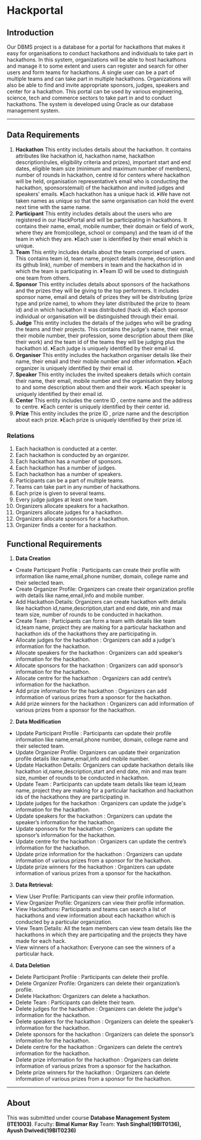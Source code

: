 # Hackportal

## Introduction

Our DBMS project is a database for a portal for hackathons
that makes it easy for organisations to conduct hackathons
and individuals to take part in hackathons. In this system,
organizations will be able to host hackathons and manage it to
some extent and users can register and search for other users
and form teams for hackathons. A single user can be a part of
multiple teams and can take part in multiple hackathons.
Organizations will also be able to find and invite appropriate
sponsors, judges, speakers and center for a hackathon. This
portal can be used by various engineering, science, tech and
commerce sectors to take part in and to conduct hackathons.
The system is developed using Oracle as our database
management system.
___

## Data Requirements
1. **Hackathon**
This entity includes details about the hackathon. It contains
attributes like hackathon id, hackathon name, hackathon
description(rules, eligibility criteria and prizes), important start
and end dates, eligible team size (minimum and maximum
number of members), number of rounds in hackathon, centre id
for centers where hackathon will be held, organisation
representative’s email who is conducting the hackathon,
sponsors(email) of the hackathon and invited judges and
speakers’ emails.
⏵Each hackathon has a unique hack id.
⏵We have not taken names as unique so that the same
organisation can hold the event next time with the same name.
2. **Participant**
This entity includes details about the users who are registered in
our HackPortal and will be participating in hackathons. It
contains their name, email, mobile number, their domain or field
of work, where they are from(college, school or company) and
the team id of the team in which they are.
⏵Each user is identified by their email which is unique.
3. **Team**
This entity includes details about the team comprised of users.
This contains team id, team name, project details (name,
description and its github link), number of members in team and
the hackathon id in which the team is participating in.
⏵Team ID will be used to distinguish one team from others.
4. **Sponsor**
This entity includes details about sponsors of the hackathons
and the prizes they will be giving to the top performers. It
includes sponsor name, email and details of prizes they will be
distributing (prize type and prize name), to whom they later
distributed the prize to (team id) and in which hackathon it was
distributed (hack id).
⏵Each sponsor individual or organisation will be distinguished
through their email.
5. **Judge**
This entity includes the details of the judges who will be grading
the teams and their projects. This contains the judge's name,
their email, their mobile number, their profession, some
description about them (like their work) and the team id of the
teams they will be judging plus the hackathon id.
⏵Each judge is uniquely identified by their email id.
6. **Organiser**
This entity includes the hackathon organiser details like their
name, their email and their mobile number and other
information.
⏵Each organizer is uniquely identified by their email id.
7. **Speaker**
This entity includes the invited speakers details which contain
their name, their email, mobile number and the organisation
they belong to and some description about them and their work.
⏵Each speaker is uniquely identified by their email id.
8. **Center**
This entity includes the centre ID , centre name and the address
to centre.
⏵Each center is uniquely identified by their center id.
9. **Prize**
This entity includes the prize ID , prize name and the description
about each prize.
⏵Each prize is uniquely identified by their prize id.

### Relations
1. Each hackathon is conducted at a center.
2. Each hackathon is conducted by an organizer.
3. Each hackathon has a number of sponsors.
4. Each hackathon has a number of judges.
5. Each hackathon has a number of speakers.
6. Participants can be a part of multiple teams.
7. Teams can take part in any number of hackathons.
8. Each prize is given to several teams.
9. Every judge judges at least one team.
10. Organizers allocate speakers for a hackathon.
11. Organizers allocate judges for a hackathon.
12. Organizers allocate sponsors for a hackathon.
13. Organizer finds a center for a hackathon.

## Functional Requirements
1. **Data Creation**
- Create Participant Profile : Participants can create their profile with information like name,email,phone number, domain, college name and their selected team.
- Create Organizer Profile: Organizers can create their organization profile with details like name,email,info and mobile number.
- Add Hackathon Details: Organizers can create hackathon with details like hackathon id,name,description,start and end date, min and max team size, number of rounds to be conducted in hackathon.
- Create Team : Participants can form a team with details like team id,team name, project they are making for a particular hackathon and hackathon ids of the hackathons they are participating in.
- Allocate judges for the hackathon : Organizers can add a judge's information for the hackathon.
- Allocate speakers for the hackathon : Organizers can add speaker’s information for the hackathon.
- Allocate sponsors for the hackathon : Organizers can add sponsor’s information for the hackathon.
- Allocate centre for the hackathon : Organizers can add centre’s information for the hackathon.
- Add prize information for the hackathon : Organizers can add information of various prizes from a sponsor for the hackathon.
- Add prize winners for the hackathon : Organizers can add information of various prizes from a sponsor for the hackathon.

2. **Data Modification**
- Update Participant Profile : Participants can update their profile information like name,email,phone number, domain, college name and their selected team.
- Update Organizer Profile: Organizers can update their organization profile details like name,email,info and mobile number.
- Update Hackathon Details: Organizers can update hackathon details like hackathon id,name,description,start and end date, min and max team size, number of rounds to be conducted in hackathon.
- Update Team : Participants can update team details like team id,team name, project they are making for a particular hackathon and hackathon ids of the hackathons they are participating in.
- Update judges for the hackathon : Organizers can update the judge's information for the hackathon.
- Update speakers for the hackathon : Organizers can update the speaker’s information for the hackathon.
- Update sponsors for the hackathon : Organizers can update the sponsor’s information for the hackathon.
- Update centre for the hackathon : Organizers can update the centre’s information for the hackathon.
- Update prize information for the hackathon : Organizers can update information of various prizes from a sponsor for the hackathon.
- Update prize winners for the hackathon : Organizers can update information of various prizes from a sponsor for the hackathon.

3. **Data Retrieval:**
- View User Profile: Participants can view their profile information.
- View Organizer Profile: Organizers can view their profile information.
- View Hackathons: Participants and teams can search a list of hackathons and view information about each hackathon which is conducted by a particular organization.
- View Team Details: All the team members can view team details like the hackathons in which they are participating and the projects they have made for each hack.
- View winners of a hackathon: Everyone can see the winners of a particular hack.

4. **Data Deletion**
- Delete Participant Profile : Participants can delete their profile.
- Delete Organizer Profile: Organizers can delete their organization’s profile.
- Delete Hackathon: Organizers can delete a hackathon.
- Delete Team : Participants can delete their team.
- Delete judges for the hackathon : Organizers can delete the judge's information for the hackathon.
- Delete speakers for the hackathon : Organizers can delete the speaker’s information for the hackathon.
- Delete sponsors for the hackathon : Organizers can delete the sponsor’s information for the hackathon.
- Delete centre for the hackathon : Organizers can delete the centre’s information for the hackathon.
- Delete prize information for the hackathon : Organizers can delete information of various prizes from a sponsor for the hackathon.
- Delete prize winners for the hackathon : Organizers can delete information of various prizes from a sponsor for the hackathon.
___
## About
This was submitted under course **Database Management System (ITE1003)**.
Faculty: **Bimal Kumar Ray**
Team: **Yash Singhal(19BIT0136), Ayush Dwivedi(19BIT0236)** 